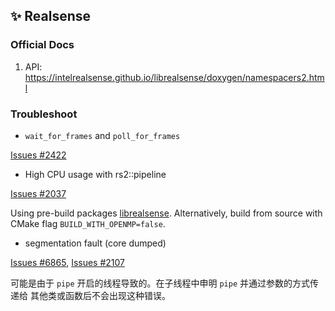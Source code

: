 ## ✨ Realsense

### Official Docs
1. API: https://intelrealsense.github.io/librealsense/doxygen/namespacers2.html

### Troubleshoot
* `wait_for_frames` and `poll_for_frames`

[Issues #2422](https://github.com/IntelRealSense/librealsense/issues/2422)

* High CPU usage with rs2::pipeline

[Issues #2037](https://github.com/IntelRealSense/librealsense/issues/2037)

Using pre-build packages [librealsense](
https://github.com/IntelRealSense/librealsense/blob/master/doc/distribution_linux.md).
Alternatively, build from source with CMake flag `BUILD_WITH_OPENMP=false`.

* segmentation fault (core dumped)

[Issues #6865](https://github.com/IntelRealSense/librealsense/issues/6865), 
[Issues #2107](https://github.com/isl-org/Open3D/issues/2107)

可能是由于 `pipe` 开启的线程导致的。在子线程中申明 `pipe` 并通过参数的方式传递给
其他类或函数后不会出现这种错误。

